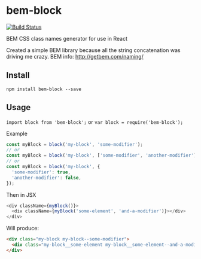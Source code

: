 # bem-block
[![Build Status](https://travis-ci.org/SimonArdrey/bem-block.svg?branch=master)](https://travis-ci.org/SimonArdrey/bem-block)

BEM CSS class names generator for use in React

Created a simple BEM library because all the string concatenation was driving me crazy.
BEM info: http://getbem.com/naming/

## Install
`npm install bem-block --save`

## Usage
`import block from 'bem-block';`
or
`var block = require('bem-block');`

Example
```js
const myBlock = block('my-block', 'some-modifier');
// or
const myBlock = block('my-block', ['some-modifier', 'another-modifier']);
// or
const myBlock = block('my-block', {
  'some-modifier': true,
  'another-modifier': false,
});
```
Then in JSX
```js
<div className={myBlock()}>
  <div className={myBlock('some-element', 'and-a-modifier')}></div>
</div>
```
Will produce:
```html
<div class="my-block my-block--some-modifier">
  <div class="my-block__some-element my-block__some-element--and-a-modifier"></div>
</div>
```
